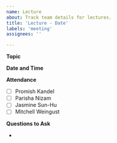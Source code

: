 ```yaml
---
name: Lecture
about: Track team details for lectures.
title: 'Lecture - Date'
labels: 'meeting'
assignees: ''

---
```


**Topic**

**Date and Time**

**Attendance**

- [ ] Promish Kandel
- [ ] Parisha Nizam
- [ ] Jasmine Sun-Hu
- [ ] Mitchell Weingust

**Questions to Ask**

-
